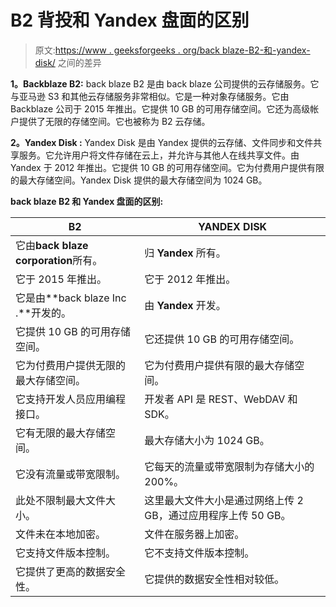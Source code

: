 # B2 背投和 Yandex 盘面的区别

> 原文:[https://www . geeksforgeeks . org/back blaze-B2-和-yandex-disk/](https://www.geeksforgeeks.org/difference-between-backblaze-b2-and-yandex-disk/) 之间的差异

**1。Backblaze B2:**
back blaze B2 是由 back blaze 公司提供的云存储服务。它与亚马逊 S3 和其他云存储服务非常相似。它是一种对象存储服务。它由 Backblaze 公司于 2015 年推出。它提供 10 GB 的可用存储空间。它还为高级帐户提供了无限的存储空间。它也被称为 B2 云存储。

**2。Yandex Disk :**
Yandex Disk 是由 Yandex 提供的云存储、文件同步和文件共享服务。它允许用户将文件存储在云上，并允许与其他人在线共享文件。由 Yandex 于 2012 年推出。它提供 10 GB 的可用存储空间。它为付费用户提供有限的最大存储空间。Yandex Disk 提供的最大存储空间为 1024 GB。

**back blaze B2 和 Yandex 盘面的区别:**

<center>

| B2 | YANDEX DISK |
| --- | --- |
| 它由**back blaze corporation**所有。 | 归 **Yandex** 所有。 |
| 它于 2015 年推出。 | 它于 2012 年推出。 |
| 它是由**back blaze Inc .**开发的。 | 由 **Yandex** 开发。 |
| 它提供 10 GB 的可用存储空间。 | 它还提供 10 GB 的可用存储空间。 |
| 它为付费用户提供无限的最大存储空间。 | 它为付费用户提供有限的最大存储空间。 |
| 它支持开发人员应用编程接口。 | 开发者 API 是 REST、WebDAV 和 SDK。 |
| 它有无限的最大存储空间。 | 最大存储大小为 1024 GB。 |
| 它没有流量或带宽限制。 | 它每天的流量或带宽限制为存储大小的 200%。 |
| 此处不限制最大文件大小。 | 这里最大文件大小是通过网络上传 2 GB，通过应用程序上传 50 GB。 |
| 文件未在本地加密。 | 文件在服务器上加密。 |
| 它支持文件版本控制。 | 它不支持文件版本控制。 |
| 它提供了更高的数据安全性。 | 它提供的数据安全性相对较低。 |

</center>